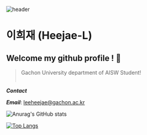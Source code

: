 ![header](https://capsule-render.vercel.app/api?type=waving&color=auto&height=300&section=header&text=Heejae-L&fontSize=90)
# 이희재 (Heejae-L)
## Welcome my github profile ! 👋

> Gachon University department of AISW Student!
<br/><br/>

***Contact***

***Email***: leeheejae@gachon.ac.kr

![Anurag's GitHub stats](https://github-readme-stats.vercel.app/api?username=Heejae-L&theme=flag-india&show_icons=true)

[![Top Langs](https://github-readme-stats.vercel.app/api/top-langs/?username=Heejae-L)](https://github.com/Heejae-L/github-readme-stats)

